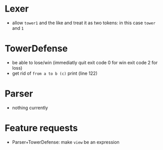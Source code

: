 # Lexer
- allow `tower1` and the like and treat it as two tokens: in this case `tower` and `1`
# TowerDefense
- be able to lose/win (immediatly quit exit code 0 for win exit code 2 for loss)
- get rid of `from a to b (c)` print (line 122)
# Parser
- nothing currently
# Feature requests
- Parser+TowerDefense: make `view` be an expression